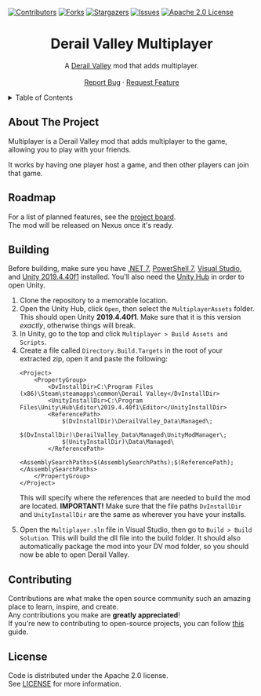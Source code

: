 ﻿﻿﻿[![Contributors][contributors-shield]][contributors-url]
[![Forks][forks-shield]][forks-url]
[![Stargazers][stars-shield]][stars-url]
[![Issues][issues-shield]][issues-url]
[![Apache 2.0 License][license-shield]][license-url]


<!-- PROJECT LOGO -->
<div align="center">
  <h1>Derail Valley Multiplayer</h1>
  <p>
    A <a href="https://store.steampowered.com/app/588030">Derail Valley</a> mod that adds multiplayer.
    <br />
    <br />
    <a href="https://github.com/Insprill/dv-multiplayer/issues">Report Bug</a>
    ·
    <a href="https://github.com/Insprill/dv-multiplayer/issues">Request Feature</a>
  </p>
</div>




<!-- TABLE OF CONTENTS -->
<details>
  <summary>Table of Contents</summary>
  <ol>
    <li><a href="#about-the-project">About The Project</a></li>
    <li><a href="#roadmap">Roadmap</a></li>
    <li><a href="#building">Building</a></li>
    <li><a href="#contributing">Contributing</a></li>
    <li><a href="#license">License</a></li>
  </ol>
</details>




<!-- ABOUT THE PROJECT -->
## About The Project

Multiplayer is a Derail Valley mod that adds multiplayer to the game, allowing you to play with your friends.

It works by having one player host a game, and then other players can join that game.




<!-- Roadmap -->
## Roadmap

For a list of planned features, see the [project board][project-board-url].  
The mod will be released on Nexus once it's ready.




<!-- BUILDING -->
## Building

Before building, make sure you have <a href="https://dotnet.microsoft.com/en-us/download">.NET 7</a>, <a href="https://github.com/PowerShell/PowerShell#get-powershell">PowerShell 7</a>, <a href="https://visualstudio.microsoft.com/">Visual Studio</a>, and <a href="https://unity.com/releases/editor/archive">Unity 2019.4.40f1</a> installed. You'll also need the <a href="https://unity.com/download">Unity Hub</a> in order to open Unity.

<ol>
  <li>Clone the repository to a memorable location.</li>
  <li>Open the Unity Hub, click <code>Open</code>, then select the <code>MultiplayerAssets</code> folder. This should open Unity <strong>2019.4.40f1</strong>. Make sure that it is this version <em>exactly</em>, otherwise things will break.</li>
  <li>In Unity, go to the top and click <code>Multiplayer > Build Assets and Scripts</code>.</li>
  <li>
    Create a file called <code>Directory.Build.Targets</code> in the root of your extracted zip, open it and paste the following:

    <Project>
        <PropertyGroup>
            <DvInstallDir>C:\Program Files (x86)\Steam\steamapps\common\Derail Valley</DvInstallDir>
            <UnityInstallDir>C:\Program Files\Unity\Hub\Editor\2019.4.40f1\Editor</UnityInstallDir>
            <ReferencePath>
                $(DvInstallDir)\DerailValley_Data\Managed\;
                $(DvInstallDir)\DerailValley_Data\Managed\UnityModManager\;
                $(UnityInstallDir)\Data\Managed\
            </ReferencePath>
            <AssemblySearchPaths>$(AssemblySearchPaths);$(ReferencePath);</AssemblySearchPaths>
        </PropertyGroup>
    </Project>

  This will specify where the references that are needed to build the mod are located. <strong>IMPORTANT!</strong> Make sure that the file paths <code>DvInstallDir</code> and <code>UnityInstallDir</code> are the same as wherever you have your installs. 
  </li>
  <li>
    Open the <code>Multiplayer.sln</code> file in Visual Studio, then go to <code>Build > Build Solution</code>. This will build the dll file into the build folder. It should also automatically package the mod into your DV mod folder, so you should now be able to open Derail Valley.</li> 
  </li>
</ol>

<!-- CONTRIBUTING -->
## Contributing

Contributions are what make the open source community such an amazing place to learn, inspire, and create.  
Any contributions you make are **greatly appreciated**!  
If you're new to contributing to open-source projects, you can follow [this][contributing-quickstart-url] guide.




<!-- LICENSE -->
## License

Code is distributed under the Apache 2.0 license.  
See [LICENSE][license-url] for more information.


<!-- MARKDOWN LINKS & IMAGES -->
<!-- https://www.markdownguide.org/basic-syntax/#reference-style-links -->

[contributors-shield]: https://img.shields.io/github/contributors/Insprill/dv-multiplayer.svg?style=for-the-badge
[contributors-url]: https://github.com/Insprill/dv-multiplayer/graphs/contributors
[forks-shield]: https://img.shields.io/github/forks/Insprill/dv-multiplayer.svg?style=for-the-badge
[forks-url]: https://github.com/Insprill/dv-multiplayer/network/members
[stars-shield]: https://img.shields.io/github/stars/Insprill/dv-multiplayer.svg?style=for-the-badge
[stars-url]: https://github.com/Insprill/dv-multiplayer/stargazers
[issues-shield]: https://img.shields.io/github/issues/Insprill/dv-multiplayer.svg?style=for-the-badge
[issues-url]: https://github.com/Insprill/dv-multiplayer/issues
[license-shield]: https://img.shields.io/github/license/Insprill/dv-multiplayer.svg?style=for-the-badge
[license-url]: https://github.com/Insprill/dv-multiplayer/blob/master/LICENSE
[altfuture-support-email-url]: mailto:support@altfuture.gg
[contributing-quickstart-url]: https://docs.github.com/en/get-started/quickstart/contributing-to-projects
[asset-studio-url]: https://github.com/Perfare/AssetStudio
[mapify-building-docs]: https://dv-mapify.readthedocs.io/en/latest/contributing/building/
[project-board-url]: https://github.com/users/Insprill/projects/8
